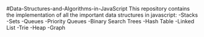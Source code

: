 #Data-Structures-and-Algorithms-in-JavaScript
This repository contains the implementation of all the important data structures in javascript:
-Stacks
-Sets
-Queues
-Priority Queues
-Binary Search Trees
-Hash Table
-Linked List
-Trie
-Heap
-Graph
